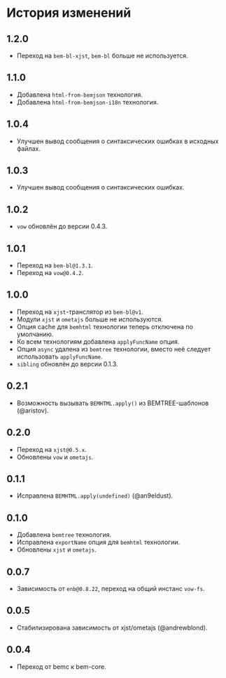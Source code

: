 История изменений
=================

1.2.0
-----
 * Переход на `bem-bl-xjst`, `bem-bl` больше не используется.

1.1.0
-----
 * Добавлена `html-from-bemjson` технология.
 * Добавлена `html-from-bemjson-i18n` технология.

1.0.4
-----

 * Улучшен вывод сообщения о синтаксических ошибках в исходных файлах.

1.0.3
-----

 * Улучшен вывод сообщения о синтаксических ошибках.

1.0.2
-----

 * `vow` обновлён до версии 0.4.3.

1.0.1
-----

 * Переход на `bem-bl@1.3.1`.
 * Переход на `vow@0.4.2`.

1.0.0
-----

 * Переход на `xjst`-транслятор из `bem-bl@v1`.
 * Модули `xjst` и `ometajs` больше не используются.
 * Опция cache для `bemhtml` технологии теперь отключена по умолчанию.
 * Ко всем технологиям добавлена `applyFuncName` опция.
 * Опция `async` удалена из `bemtree` технологии, вместо неё следует использовать `applyFuncName`.
 * `sibling` обновлён до версии 0.1.3.

0.2.1
-----

 * Возможность вызывать `BEMHTML.apply()` из BEMTREE-шаблонов (@aristov).

0.2.0
-----

 * Переход на `xjst@0.5.x`.
 * Обновлены `vow` и `ometajs`.

0.1.1
-----

 * Исправлена `BEMHTML.apply(undefined)` (@an9eldust).

0.1.0
-----

 * Добавлена `bemtree` технология.
 * Исправлена `exportName` опция для `bemhtml` технологии.
 * Обновлены `xjst` и `ometajs`.

0.0.7
-----

 * Зависимость от `enb@0.8.22`, переход на общий инстанс `vow-fs`.

0.0.5
-----

 * Стабилизирована зависимость от xjst/ometajs (@andrewblond).

0.0.4
-----

 * Переход от bemc к bem-core.
